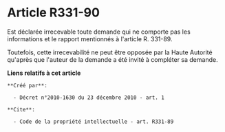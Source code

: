 # Article R331-90

Est déclarée irrecevable toute demande qui ne comporte pas les informations et le rapport mentionnés à l'article R. 331-89. 

Toutefois, cette irrecevabilité ne peut être opposée par la Haute Autorité qu'après que l'auteur de la demande a été invité à
compléter sa demande.

**Liens relatifs à cet article**

	**Créé par**:

	  - Décret n°2010-1630 du 23 décembre 2010 - art. 1

	**Cite**:

	  - Code de la propriété intellectuelle - art. R331-89
